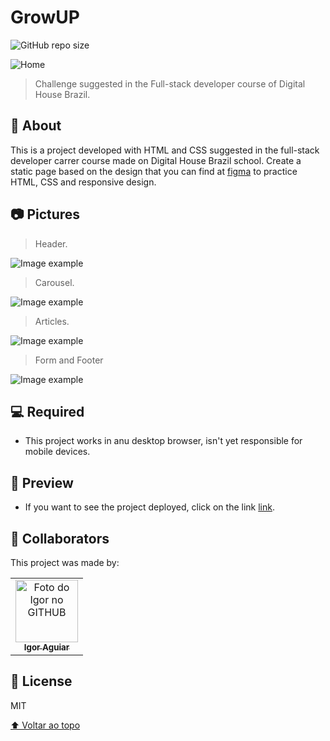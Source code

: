 # GrowUP

<!---Esses são exemplos. Veja https://shields.io para outras pessoas ou para personalizar este conjunto de escudos. Você pode querer incluir dependências, status do projeto e informações de licença aqui--->

<!--- /github/languages/code-size/:user/:repo --->
![GitHub repo size](https://img.shields.io/github/languages/code-size/Desenvigor/LOVT?style=for-the-badge)

<img src="" alt="Home">

> Challenge suggested in the Full-stack developer course of Digital House Brazil.

## 📝 About
This is a project developed with HTML and CSS suggested in the full-stack developer carrer course made on Digital House Brazil school.
Create a static page based on the design that you can find at [figma](https://www.figma.com/file/77Mb9IEPKZOM46wYnTxeEt/GrowUp?node-id=3%3A113) to practice HTML, CSS and responsive design.

## 📷 Pictures

> Header.
<img src="media/photos/" alt="Image example">

> Carousel.
<img src="media/photos/" alt="Image example">

> Articles.
<img src="media/photos/" alt="Image example">

> Form and Footer
<img src="media/photos/" alt="Image example">



## 💻 Required

* This project works in anu desktop browser, isn't yet responsible for mobile devices.


## 🔗 Preview

* If you want to see the project deployed, click on the link [link](https://lovt-dh.netlify.app/).


## 🤝 Collaborators

This project was made by:

<table>
  <tr>
    <td align="center">
      <a href="https://github.com/Desenvigor">
        <img src="https://avatars.githubusercontent.com/u/43388013?s=400&u=3ee828c9dc8853db125c9c4022131cf4a4258f6b&v=4" width="100px;" alt="Foto do Igor no GITHUB"/><br>
        <sub>
          <b>Igor Aguiar</b>
        </sub>
      </a>
    </td>
  </tr>
</table>


## 📝 License

MIT

[⬆ Voltar ao topo](#GrowUP)<br>